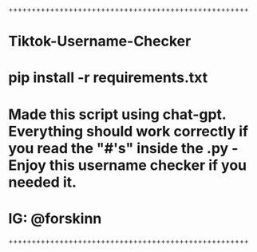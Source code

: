++++++++++++++++++++++++++++++++++++++++++++++++++++
# Tiktok-Username-Checker

# pip install -r requirements.txt

# Made this script using chat-gpt. Everything should work correctly if you read the "#'s" inside the .py - Enjoy this username checker if you needed it.

# IG: @forskinn
++++++++++++++++++++++++++++++++++++++++++++++++++++

